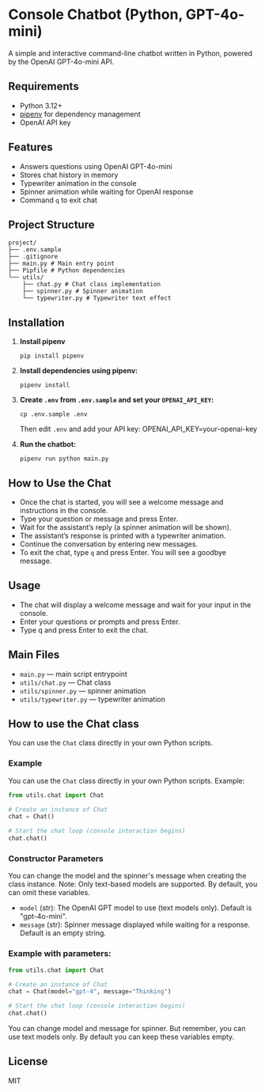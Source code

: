 # Console Chatbot (Python, GPT-4o-mini)

A simple and interactive command-line chatbot written in Python, powered by the OpenAI GPT-4o-mini API.

## Requirements

- Python 3.12+
- [pipenv](https://pipenv.pypa.io/) for dependency management
- OpenAI API key

## Features

- Answers questions using OpenAI GPT-4o-mini
- Stores chat history in memory
- Typewriter animation in the console
- Spinner animation while waiting for OpenAI response
- Command `q` to exit chat

## Project Structure

```
project/
├── .env.sample
├── .gitignore
├── main.py # Main entry point
├── Pipfile # Python dependencies
└── utils/
    ├── chat.py # Chat class implementation
    ├── spinner.py # Spinner animation
    └── typewriter.py # Typewriter text effect
```

## Installation

1. **Install pipenv**
   ```
   pip install pipenv
   ```

2. **Install dependencies using pipenv:**
   ```
   pipenv install
   ```

3. **Create `.env` from `.env.sample` and set your `OPENAI_API_KEY`:**
   ```
   cp .env.sample .env
   ```

   Then edit `.env` and add your API key:
   OPENAI_API_KEY=your-openai-key

4. **Run the chatbot:**
   ```
   pipenv run python main.py
   ```

## How to Use the Chat

- Once the chat is started, you will see a welcome message and instructions in the console.
- Type your question or message and press Enter.
- Wait for the assistant’s reply (a spinner animation will be shown).
- The assistant’s response is printed with a typewriter animation.
- Continue the conversation by entering new messages.
- To exit the chat, type `q` and press Enter. You will see a goodbye message.

## Usage

- The chat will display a welcome message and wait for your input in the console.
- Enter your questions or prompts and press Enter.
- Type q and press Enter to exit the chat.

## Main Files

- `main.py` — main script entrypoint
- `utils/chat.py` — Chat class
- `utils/spinner.py` — spinner animation
- `utils/typewriter.py` — typewriter animation

## How to use the Chat class

You can use the `Chat` class directly in your own Python scripts.

### Example

You can use the `Chat` class directly in your own Python scripts. Example:

```python
from utils.chat import Chat

# Create an instance of Chat
chat = Chat()

# Start the chat loop (console interaction begins)
chat.chat()
```

### Constructor Parameters

You can change the model and the spinner's message when creating the class instance.
Note: Only text-based models are supported. By default, you can omit these variables.

- `model` (str): The OpenAI GPT model to use (text models only). Default is "gpt-4o-mini".
- `message` (str): Spinner message displayed while waiting for a response. Default is an empty string.

### Example with parameters:

```python
from utils.chat import Chat

# Create an instance of Chat
chat = Chat(model="gpt-4", message="Thinking")

# Start the chat loop (console interaction begins)
chat.chat()
```

You can change model and message for spinner. But remember, you can use text models only. By default you can keep these variables empty.

## License

MIT
